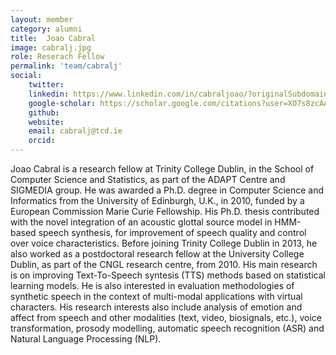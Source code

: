 ```yaml
---
layout: member
category: alumni
title:  Joao Cabral
image: cabralj.jpg
role: Reserach Fellow
permalink: 'team/cabralj'
social:
    twitter: 
    linkedin: https://www.linkedin.com/in/cabraljoao/?originalSubdomain=ie
    google-scholar: https://scholar.google.com/citations?user=XO7s8zcAAAAJ&hl=en
    github: 
    website: 
    email: cabralj@tcd.ie
    orcid:
---
```


Joao Cabral is a research fellow at Trinity College Dublin, in the School of Computer Science and Statistics, as part of the ADAPT Centre and SIGMEDIA group. He was awarded a Ph.D. degree in Computer Science and Informatics from the University of Edinburgh, U.K., in 2010, funded by a European Commission Marie Curie Fellowship. His Ph.D. thesis contributed with the novel integration of an acoustic glottal source model in HMM-based speech synthesis, for improvement of speech quality and control over voice characteristics. Before joining Trinity College Dublin in 2013, he also worked as a postdoctoral research fellow at the University College Dublin, as part of the CNGL research centre, from 2010. His main research is on improving Text-To-Speech syntesis (TTS) methods based on statistical learning models. He is also interested in evaluation methodologies of synthetic speech in the context of multi-modal applications with virtual characters. His research interests also include analysis of emotion and affect from speech and other modalities (text, video, biosignals, etc.), voice transformation, prosody modelling, automatic speech recognition (ASR) and Natural Language Processing (NLP).

